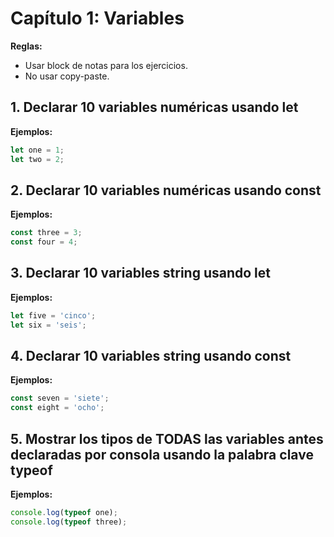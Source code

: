 # Capítulo 1: Variables

**Reglas:**
- Usar block de notas para los ejercicios.
- No usar copy-paste.

## 1. Declarar 10 variables numéricas usando let

**Ejemplos:**
```javascript
let one = 1;
let two = 2;
```

## 2. Declarar 10 variables numéricas usando const

**Ejemplos:**
```javascript
const three = 3;
const four = 4;
```

## 3. Declarar 10 variables string usando let

**Ejemplos:**
```javascript
let five = 'cinco';
let six = 'seis';
```

## 4. Declarar 10 variables string usando const

**Ejemplos:**
```javascript
const seven = 'siete';
const eight = 'ocho';
```

## 5. Mostrar los tipos de TODAS las variables antes declaradas por consola usando la palabra clave typeof

**Ejemplos:**
```javascript
console.log(typeof one);
console.log(typeof three);
```
